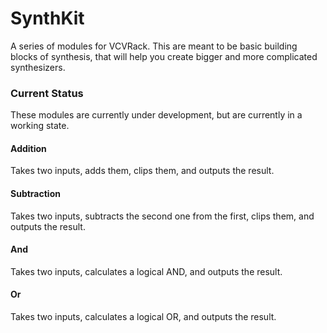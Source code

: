 
# SynthKit

A series of modules for VCVRack.  This are meant to be basic building blocks
of synthesis, that will help you create bigger and more complicated
synthesizers.

### Current Status

These modules are currently under development, but are currently in a working
state.

#### Addition

Takes two inputs, adds them, clips them, and outputs the result.

#### Subtraction

Takes two inputs, subtracts the second one from the first, clips them, and
outputs the result.

#### And

Takes two inputs, calculates a logical AND, and outputs the result.

#### Or

Takes two inputs, calculates a logical OR, and outputs the result.
